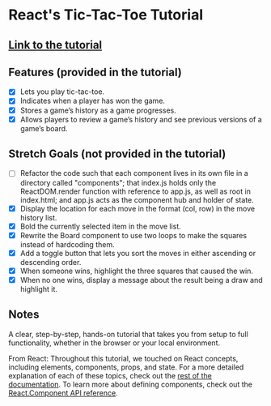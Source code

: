 # React's Tic-Tac-Toe Tutorial

## [Link to the tutorial](https://reactjs.org/tutorial/tutorial.html)

## Features (provided in the tutorial)

- [x] Lets you play tic-tac-toe.
- [x] Indicates when a player has won the game.
- [x] Stores a game’s history as a game progresses.
- [x] Allows players to review a game’s history and see previous versions of a game’s board.

## Stretch Goals (not provided in the tutorial)

- [ ] Refactor the code such that each component lives in its own file in a directory called "components"; that index.js holds only the ReactDOM.render function with reference to app.js, as well as root in index.html; and app.js acts as the component hub and holder of state.
- [x] Display the location for each move in the format (col, row) in the move history list.
- [x] Bold the currently selected item in the move list.
- [x] Rewrite the Board component to use two loops to make the squares instead of hardcoding them.
- [x] Add a toggle button that lets you sort the moves in either ascending or descending order.
- [x] When someone wins, highlight the three squares that caused the win.
- [x] When no one wins, display a message about the result being a draw and highlight it.

## Notes

A clear, step-by-step, hands-on tutorial that takes you from setup to full functionality, whether in the browser or your local environment.

From React: Throughout this tutorial, we touched on React concepts, including elements, components, props, and state. For a more detailed explanation of each of these topics, check out the [rest of the documentation](https://reactjs.org/docs/hello-world.html). To learn more about defining components, check out the [React.Component API reference](https://reactjs.org/docs/react-component.html).
